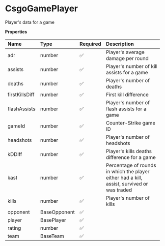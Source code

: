 # CsgoGamePlayer

Player's data for a game

**Properties**

| Name           | Type         | Required | Description                                                                                |
| :------------- | :----------- | :------- | :----------------------------------------------------------------------------------------- |
| adr            | number       | ✅       | Player's average damage per round                                                          |
| assists        | number       | ✅       | Player's number of kill assists for a game                                                 |
| deaths         | number       | ✅       | Player's number of deaths                                                                  |
| firstKillsDiff | number       | ✅       | First kill difference                                                                      |
| flashAssists   | number       | ✅       | Player's number of flash assists for a game                                                |
| gameId         | number       | ✅       | Counter-Strike game ID                                                                     |
| headshots      | number       | ✅       | Player's number of headshots                                                               |
| kDDiff         | number       | ✅       | Player's kills deaths difference for a game                                                |
| kast           | number       | ✅       | Percentage of rounds in which the player either had a kill, assist, survived or was traded |
| kills          | number       | ✅       | Player's number of kills                                                                   |
| opponent       | BaseOpponent | ✅       |                                                                                            |
| player         | BasePlayer   | ✅       |                                                                                            |
| rating         | number       | ✅       |                                                                                            |
| team           | BaseTeam     | ✅       |                                                                                            |

<!-- This file was generated by liblab | https://liblab.com/ -->
